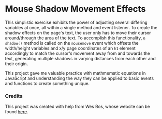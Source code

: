 # Mouse Shadow Movement Effects

This simplistic exercise exhibits the power of adjusting several differing variables at once, all within a single method and event listener. To create the shadow effects on the page's text, the user only has to move their cursor around/through the area of the text. To accomplish this functionality, a ```shadow()``` method is called on the ```mousemove``` event which offsets the width/height variables and x/y page coordinates of an ```h1``` element accordingly to match the cursor's movement away from and towards the text, generating multiple shadows in varying distances from each other and their origin.

This project gave me valuable practice with mathmematic equations in JavaScript and understanding the way they can be applied to basic events and functions to create something unique.

### Credits

This project was created with help from Wes Bos, whose website can be found [here](https://wesbos.com/).